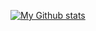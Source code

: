 [![My Github stats](https://github-readme-stats.vercel.app/api?username=jhossbach)](https://github.com/jhossbach/github-readme-stats)
